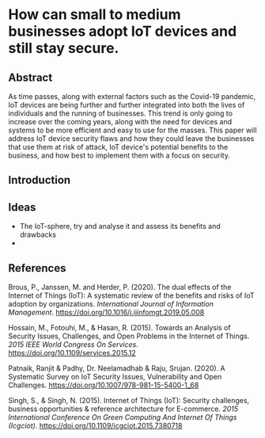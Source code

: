 # How can small to medium businesses adopt IoT  devices and still stay secure.  

## Abstract

As time passes, along with external factors such as the Covid-19 pandemic, IoT devices are being further and further integrated into both the lives of individuals and the running of businesses. This trend is only going to increase over the coming years, along with the need for devices and systems to be more efficient and easy to use for the masses. This paper will address IoT device security flaws and how they could leave the businesses that use them at risk of attack, IoT device's potential benefits to the business, and how best to implement  them with a focus on security.

## Introduction

## Ideas

- The IoT-sphere, try and analyse it and assess its benefits and drawbacks
- 

## References

Brous, P., Janssen, M. and Herder, P. (2020). The dual effects of the Internet of Things (IoT): A systematic review of the benefits and risks of IoT adoption by organizations. *International Journal of Information Management*. https://doi.org/10.1016/j.ijinfomgt.2019.05.008

Hossain, M., Fotouhi, M., & Hasan, R. (2015). Towards an Analysis of Security Issues, Challenges, and Open Problems in the Internet of Things. _2015 IEEE World Congress On Services_. https://doi.org/10.1109/services.2015.12

Patnaik, Ranjit & Padhy, Dr. Neelamadhab & Raju, Srujan. (2020). A Systematic Survey on IoT Security Issues, Vulnerability and Open Challenges. https://doi.org/10.1007/978-981-15-5400-1_68

Singh, S., & Singh, N. (2015). Internet of Things (IoT): Security challenges, business opportunities & reference architecture for E-commerce. _2015 International Conference On Green Computing And Internet Of Things (Icgciot)_. https://doi.org/10.1109/icgciot.2015.7380718





